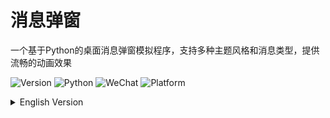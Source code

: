 # 消息弹窗

一个基于Python的桌面消息弹窗模拟程序，支持多种主题风格和消息类型，提供流畅的动画效果

![Version](https://img.shields.io/badge/version-Beta-yellow?style=flat-square)
![Python](https://img.shields.io/badge/python-3.6+-blue?style=flat-square)
![WeChat](https://img.shields.io/badge/WeChat-停更-red?style=flat-square)
![Platform](https://img.shields.io/badge/platform-Windows%2010%2B-lightgrey?style=flat-square)

<details>
<summary>English Version</summary>
   
## 功能特点

- 🎨 多主题支持：明亮模式、暗黑模式、黑金模式
- 📱 多应用类型：系统消息、微信、QQ消息模拟
- ✨ 平滑动画：优雅的弹出和消失动画效果
- 🖼️ 自定义图标：支持各主题下的应用图标
- ⚙️ 配置持久化：自动保存主题设置
<img width="585" height="612" alt="image" src="https://github.com/user-attachments/assets/17a2dc58-b9e2-470a-8194-d89dd80787e9" />


## 系统要求

- Python 3.6 或更高版本
- Windows 10/11 或 macOS (Linux可能需额外配置)

## 安装步骤

1. 确保已安装Python环境（可从[Python官网](https://www.python.org/downloads/)下载）
2. 克隆或下载本项目代码
3. 安装所需依赖库：

```bash
pip install pillow
```

注意：Tkinter通常是Python标准库的一部分，但如果遇到问题，可能需要单独安装：
- Ubuntu/Debian: `sudo apt-get install python3-tk`
- CentOS/RHEL: `sudo yum install python3-tk`
- macOS: 预装或使用Homebrew: `brew install python-tk`

## 使用方法

1. 打开命令行/终端，导航到程序所在目录
2. 运行程序：
   ```bash
   python message_popup.py
   ```
3. 在命令行中输入以下命令操作程序：

   - 显示消息：
     ```
     text message    # 系统消息
     text wechat     # 微信消息
     text qq         # QQ消息
     ```

   - 切换主题：
     ```
     theme Light        # 明亮模式
     theme Dark         # 暗黑模式
     theme Black_gold   # 黑金模式
     ```

   - 退出程序：
     ```
     exit
     ```

## 项目结构

```
message_popup.py    # 主程序文件
settings.json       # 自动生成的配置文件(首次运行后创建)
Light/              # 明亮主题图标目录
Dark/               # 暗黑主题图标目录
Black_gold/         # 黑金主题图标目录
```

## 关于微信消息获取的说明

由于微信客户端的持续更新，目前实时监测微信消息的技术方案已失效。微信4.0版本强制升级策略导致无法使用旧版本客户端，而GUI自动化方法又极其复杂且不稳定。

本程序目前仅提供消息弹窗的模拟展示功能，无法直接获取真实微信消息。如果您有微信消息处理的需求，建议：

1. 关注微信官方开放平台可能的API更新
2. 使用企业微信等提供官方接口的替代方案
3. 等待可能的技术突破

如有新的解决方案，我会第一时间更新程序。

## 自定义配置

您可以在各主题目录下自定义图标：
- `message-{主题名}.png` - 系统消息图标
- `wechat-{主题名}.png` - 微信图标
- `qq-{主题名}.png` - QQ图标

推荐图标尺寸：40×40像素，PNG格式带透明通道。

## 常见问题

1. **程序无法启动**
   - 检查Python是否正确安装
   - 确认已安装Pillow库：`pip show pillow`

2. **图标显示不正常**
   - 首次运行会自动生成默认图标
   - 可自定义图标替换自动生成的图标

3. **弹窗位置不正确**
   - 程序会自动适应屏幕尺寸
   - 多显示器环境下可能需要调整代码中的位置计算

## 技术支持

如果您有任何问题或建议，欢迎提出。我会持续关注微信API的变化，一旦有可行的消息获取方案，将立即更新程序，孩纸是一个高中住宿生，解决问题只要在周末能解决哦~

## 赞助孩纸吧
![3fe77d3b879d13b33d68f162b850a2b1](https://github.com/user-attachments/assets/f2f2ad4a-7e85-4e4d-9801-274c9d24c354)
![1b781e0d8d622786b4fa87727f4db6b6](https://github.com/user-attachments/assets/493aa610-0725-46e2-a37b-e2eca7c8542c)
